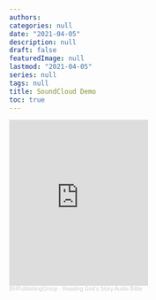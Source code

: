 ```yaml
---
authors:
categories: null
date: "2021-04-05"
description: null
draft: false
featuredImage: null
lastmod: "2021-04-05"
series: null
tags: null
title: SoundCloud Demo
toc: true
---
```


<!--more-->


<iframe width="50%" height="300" scrolling="no" frameborder="no" allow="autoplay" src="https://w.soundcloud.com/player/?url=https%3A//api.soundcloud.com/playlists/1443342&color=%23ff5500&auto_play=true&hide_related=false&show_comments=true&show_user=true&show_reposts=false&show_teaser=true&visual=true"></iframe><div style="font-size: 10px; color: #cccccc;line-break: anywhere;word-break: normal;overflow: hidden;white-space: nowrap;text-overflow: ellipsis; font-family: Interstate,Lucida Grande,Lucida Sans Unicode,Lucida Sans,Garuda,Verdana,Tahoma,sans-serif;font-weight: 100;"><a href="https://soundcloud.com/bhpublishinggroup" title="BHPublishingGroup" target="_blank" style="color: #cccccc; text-decoration: none;">BHPublishingGroup</a> · <a href="https://soundcloud.com/bhpublishinggroup/sets/reading-gods-story-audio-bible" title="Reading God&#x27;s Story Audio Bible" target="_blank" style="color: #cccccc; text-decoration: none;">Reading God&#x27;s Story Audio Bible</a></div>
